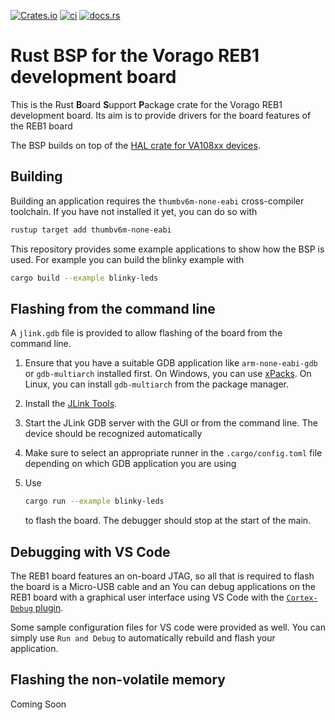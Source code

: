 [![Crates.io](https://img.shields.io/crates/v/vorago-reb1)](https://crates.io/crates/vorago-reb1)
[![ci](https://github.com/robamu-org/vorago-reb1-rs/actions/workflows/ci.yml/badge.svg)](https://github.com/robamu-org/vorago-reb1-rs/actions/workflows/ci.yml)
[![docs.rs](https://img.shields.io/docsrs/vorago-reb1)](https://docs.rs/vorago-reb1)

# Rust BSP for the Vorago REB1 development board

This is the Rust **B**oard **S**upport **P**ackage crate for the Vorago REB1 development board.
Its aim is to provide drivers for the board features of the REB1 board

The BSP builds on top of the [HAL crate for VA108xx devices](https://github.com/robamu-org/va108xx-hal-rs).

## Building

Building an application requires the `thumbv6m-none-eabi` cross-compiler toolchain.
If you have not installed it yet, you can do so with

```sh
rustup target add thumbv6m-none-eabi
```

This repository provides some example applications to show how the BSP is used. For example
you can build the blinky example with

```sh
cargo build --example blinky-leds
```

## Flashing from the command line

A `jlink.gdb` file is provided to allow flashing of the board from the command line.


1. Ensure that you have a suitable GDB application like `arm-none-eabi-gdb` or `gdb-multiarch`
   installed first. On Windows, you can use [xPacks](https://xpack.github.io/arm-none-eabi-gcc/).
   On Linux, you can install `gdb-multiarch` from the package manager.

2. Install the [JLink Tools](https://www.segger.com/downloads/jlink/#J-LinkSoftwareAndDocumentationPack).

3. Start the JLink GDB server with the GUI or from the command line. The device should be recognized
   automatically

4. Make sure to select an appropriate runner in the `.cargo/config.toml` file depending on which
   GDB application you are using

5. Use

   ```sh
   cargo run --example blinky-leds
   ```

   to flash the board. The debugger should stop at the start of the main.

## Debugging with VS Code

The REB1 board features an on-board JTAG, so all that is required to flash the board is a
Micro-USB cable and an 
You can debug applications on the REB1 board with a graphical user interface using VS Code with
the [`Cortex-Debug` plugin](https://marketplace.visualstudio.com/items?itemName=marus25.cortex-debug).

Some sample configuration files for VS code were provided as well. You can simply use `Run and Debug`
to automatically rebuild and flash your application.

## Flashing the non-volatile memory

Coming Soon
